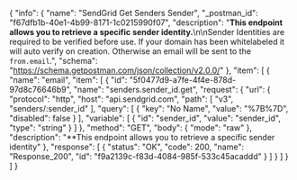 {
  "info": {
    "name": "SendGrid Get Senders Sender",
    "_postman_id": "f67dfb1b-40e1-4b99-8171-1c0215990f07",
    "description": "**This endpoint allows you to retrieve a specific sender identity.**\n\nSender Identities are required to be verified before use. If your domain has been whitelabeled it will auto verify on creation. Otherwise an email will be sent to the `from.email`.",
    "schema": "https://schema.getpostman.com/json/collection/v2.0.0/"
  },
  "item": [
    {
      "name": "email",
      "item": [
        {
          "id": "5f0477d9-a7fe-4f4e-878d-97d8c76646b9",
          "name": "senders.sender_id.get",
          "request": {
            "url": {
              "protocol": "http",
              "host": "api.sendgrid.com",
              "path": [
                "v3",
                "senders/:sender_id"
              ],
              "query": [
                {
                  "key": "No Name",
                  "value": "%7B%7D",
                  "disabled": false
                }
              ],
              "variable": [
                {
                  "id": "sender_id",
                  "value": "sender_id",
                  "type": "string"
                }
              ]
            },
            "method": "GET",
            "body": {
              "mode": "raw"
            },
            "description": "**This endpoint allows you to retrieve a specific sender identity"
          },
          "response": [
            {
              "status": "OK",
              "code": 200,
              "name": "Response_200",
              "id": "f9a2139c-f83d-4084-985f-533c45acaddd"
            }
          ]
        }
      ]
    }
  ]
}